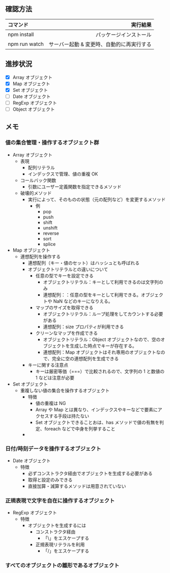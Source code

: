 ## 確認方法

| コマンド      |                                  実行結果 |
| :------------ | ----------------------------------------: |
| npm install   |                    パッケージインストール |
| npm run watch | サーバー起動 & 変更時、自動的に再実行する |

## 進捗状況

- [x] Array オブジェクト
- [x] Map オブジェクト
- [x] Set オブジェクト
- [ ] Date オブジェクト
- [ ] RegExp オブジェクト
- [ ] Object オブジェクト

## メモ

### 値の集合管理・操作するオブジェクト群

- Array オブジェクト
  - 表現
    - 配列リテラル
    - インデックスで管理、値の重複 OK
  - コールバック関数
    - 引数にユーザー定義関数を指定できるメソッド
  - 破壊的メソッド
    - 実行によって、そのものの状態（元の配列など）を変更するメソッド
      - 例
        - pop
        - push
        - shift
        - unshift
        - reverse
        - sort
        - splice
- Map オブジェクト
  - 連想配列を操作する
    - 連想配列（キー・値のセット）はハッシュとも呼ばれる
    - オブジェクトリテラルとの違いについて
      - 任意の型でキーを設定できる
        - オブジェクトリテラル：キーとして利用できるのは文字列のみ
        - 連想配列：：任意の型をキーとして利用できる。オブジェクトや NaN などのキーになりえる。
      - マップのサイズを取得できる
        - オブジェクトリテラル：ループ処理をしてカウントする必要がある
        - 連想配列：size プロパティが利用できる
      - クリーンなマップを作成できる
        - オブジェクトリテラル：Object オブジェクトなので、空のオブジェクトを生成した時点でキーが存在する。
        - 連想配列：Map オブジェクトはそれ専用のオブジェクトなので、完全に空の連想配列を生成できる
    - キーに関する注意点
      - キーは厳密等価（===）で比較されるので、文字列の 1 と数値の 1 などは注意が必要
- Set オブジェクト
  - 重複しない値の集合を操作するオブジェクト
    - 特徴
      - 値の重複は NG
      - Array や Map とは異なり、インデックスやキーなどで要素にアクセスする手段は持たない
      - Set オブジェクトできることおは、has メソッドで値の有無を判定、foreach などで中身を列挙すること
    -

### 日付/時刻データを操作するオブジェクト

- Date オブジェクト
  - 特徴
    - 必ずコンストラクタ経由でオブジェクトを生成する必要がある
    - 取得と設定のみできる
    - 直接加算・減算するメソッドは用意されていない

### 正規表現で文字を自在に操作するオブジェクト

- RegExp オブジェクト
  - 特徴
    - オブジェクトを生成するには
      - コンストラクタ経由
        - 「\」をエスケープする
      - 正規表現リテラルを利用
        - 「/」をエスケープする

### すべてのオブジェクトの雛形であるオブジェクト
